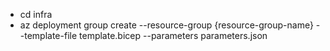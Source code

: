 - cd infra
- az deployment group create   --resource-group {resource-group-name}   --template-file template.bicep   --parameters parameters.json
